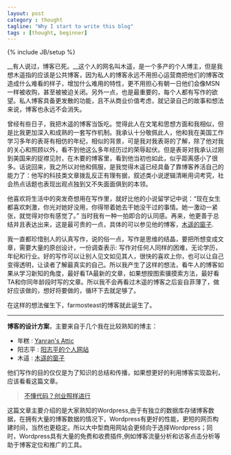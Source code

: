 ```yaml
---
layout: post
category : thought
tagline: "Why I start to write this blog"
tags : [thought, beginner]
---
```

{% include JB/setup %}

__有人说过，博客已死。__这个人的网名叫木遥，是一个多产的个人博主，但是我想木遥指的应该是公共博客，因为私人的博客永远不用担心运营商把他们的博客改造成什么难看的样子，增加什么难用的特性，更不用担心有朝一日他们会像MSN一样被收购，甚至被被迫关闭。另外一点，也是最重要的，每个人都有写作的欲望。私人博客具备更发散的功能，且不从商业价值考虑，就记录自己的故事和想法来说，博客也永远不会消失。

曾经有些日子，我把木遥的博客当饭吃。觉得此人在文笔和思想方面和我相似，但是比我更加深入和成熟的一套写作机制。我承认十分敬佩此人，他和我在美国工作学习多年的表哥有相仿的年纪，相似的背景，可是我对我表哥的了解，除了他对我的关心和照顾以外，看不到他这么多年经历过的荣辱起伏。但是表哥对我承认过刚到美国来的捉襟见肘，在木要的博客里，看到他当初也如此，似乎距离感小了很多。话说回来，我之所以对他和佩服，是我觉得木遥已经具备了靠博客养活自己的能力了：他写的科技类文章拨乱反正有理有据，叙述类小说逻辑清晰用词考究，社会热点话题也表现出观点独到又不失面面俱到的本领。

他喜欢将生活中的突发奇想用在写作里，就好比他的小说留学记中说：“现在女生都喜欢刺激，你光对她好没用，你得带着她去干她没干过的事情。她一激动一紧张，就觉得对你有感觉了。” 当时我有一种一拍即合的认同感。再来，他更善于总结并且表达出来，这是最可贵的一点，具体的可以参见他的博客，[木遥的窗子](http://blog.farmostwood.net/).

我一直都珍惜别人的认真写作，说的俗一点，写作是思维的结晶，要把所想变成文章，需要大量的原创设计，一份调查表示:
写作对任何人同样的困难，无论学历，年纪和行业。好的写作可以让别人见文如见其人，很快的喜欢上你，也可以让自己变得透明，让读者了解最真实的自己。所以我产生了这样的想法，看牛人的博客如果从学习新知的角度，最好看TA最新的文章，如果想按图索骥摸索方法，最好看TA和你同年龄段时写的文章。所以我不会再看过木遥的博客之后妄自菲薄了，做好应该做的，想好将要做的，循环下去就足够了。

在这样的想法催生下，farmosteast的博客就此诞生了。

***
__博客的设计方案__，主要来自于几个我在比较熟知的博主：

* 年糕 : [Yanran's Attic](http://yanran.li/) 
* 阳志平 : [阳志平的个人网站](http://www.yangzhiping.com/) 
* 木遥 : [木遥的窗子](http://blog.farmostwood.net/)

他们写作的目的仅仅是为了知识的总结和传播，如果想更好的利用博客实现盈利，应该看看这篇文章。
>[不懂代码？创业照样进行](http://www.36kr.com/p/207786.html)

这篇文章主要介绍的是大家熟知的Wordpress,由于有独立的数据库存储博客数据，在拥有大量的博客数据的情况下，Wordpress有更好的性能，更短的网页构建时间，当然也更稳定。所以大中型商用网站会更倾向于选择Wordpress；同时，Wordpress具有大量的免费和收费插件,例如博客流量分析和访客点击分析等助于博客定位和推广的工具。
